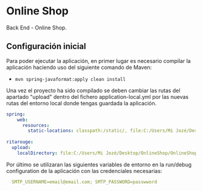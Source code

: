 # Online Shop

Back End - Online Shop.

## Configuración inicial

Para poder ejecutar la aplicación, en primer lugar es necesario compilar la aplicación haciendo uso del siguiente comando de Maven: 

* `mvn spring-javaformat:apply clean install`

Una vez el proyecto ha sido compilado se deben cambiar las rutas del apartado "upload" dentro del fichero application-local.yml por las nuevas  rutas del entorno local donde tengas guardada la aplicación.


```yml
spring:
    web:
      resources:
        static-locations: classpath:/static/, file:C:/Users/Mi Jozé/Desktop/OnlineShop/OnlineShopBackend/src/main/resources/static/products/images
    
ritarouge:
  upload:
    localDirectory: file:C:/Users/Mi Jozé/Desktop/OnlineShop/OnlineShopBackend/src/main/resources/static/products/images/

```

Por último se utilizaran las siguientes variables de entorno en la run/debug configuration de la aplicación con las credenciales necesarias:
```yml
  SMTP_USERNAME=email@email.com; SMTP_PASSWORD=passwword
```


